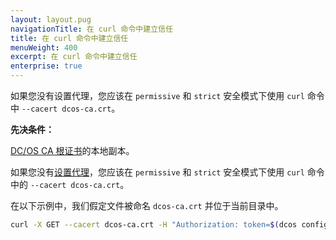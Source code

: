 ```yaml
---
layout: layout.pug
navigationTitle: 在 curl 命令中建立信任
title: 在 curl 命令中建立信任
menuWeight: 400
excerpt: 在 curl 命令中建立信任
enterprise: true
---
```


如果您没有设置代理，您应该在 `permissive` 和 `strict` 安全模式下使用 `curl` 命令中 `--cacert dcos-ca.crt`。

**先决条件：**

[DC/OS CA 根证书](/dcos/cn/1.11/security/ent/tls-ssl/get-cert/)的本地副本。

如果您没有[设置代理](/dcos/cn/1.11/security/ent/tls-ssl/haproxy-adminrouter/)，您应该在 `permissive` 和 `strict` 安全模式下使用 `curl` 命令中的 `--cacert dcos-ca.crt`。

在以下示例中，我们假定文件被命名 `dcos-ca.crt` 并位于当前目录中。

```bash
curl -X GET --cacert dcos-ca.crt -H "Authorization: token=$(dcos config show core.dcos_acs_token)" $(dcos config show core.dcos_url)/acs/api/v1/users
```
